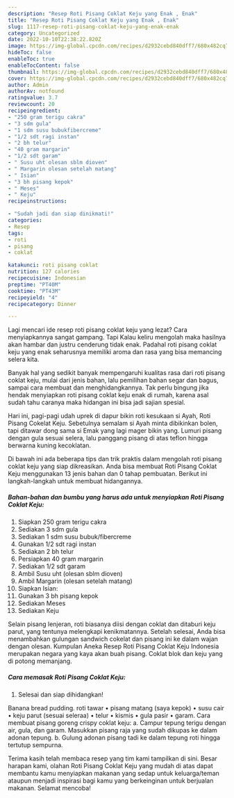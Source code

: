 ```yaml
---
description: "Resep Roti Pisang Coklat Keju yang Enak , Enak"
title: "Resep Roti Pisang Coklat Keju yang Enak , Enak"
slug: 1117-resep-roti-pisang-coklat-keju-yang-enak-enak
category: Uncategorized
date: 2022-10-10T22:38:22.820Z
image: https://img-global.cpcdn.com/recipes/d2932cebd840dff7/680x482cq70/roti-pisang-coklat-keju-foto-resep-utama.jpg
hideToc: false
enableToc: true
enableTocContent: false
thumbnail: https://img-global.cpcdn.com/recipes/d2932cebd840dff7/680x482cq70/roti-pisang-coklat-keju-foto-resep-utama.jpg
cover: https://img-global.cpcdn.com/recipes/d2932cebd840dff7/680x482cq70/roti-pisang-coklat-keju-foto-resep-utama.jpg
author: Admin
authorAv: notfound
ratingvalue: 3.7
reviewcount: 20
recipeingredient:
- "250 gram terigu cakra"
- "3 sdm gula"
- "1 sdm susu bubukfibercreme"
- "1/2 sdt ragi instan"
- "2 bh telur"
- "40 gram margarin"
- "1/2 sdt garam"
- " Susu uht olesan sblm dioven"
- " Margarin olesan setelah matang"
- " Isian"
- "3 bh pisang kepok"
- " Meses"
- " Keju"
recipeinstructions:

- "Sudah jadi dan siap dinikmati!"
categories:
- Resep
tags:
- roti
- pisang
- coklat

katakunci: roti pisang coklat 
nutrition: 127 calories
recipecuisine: Indonesian
preptime: "PT40M"
cooktime: "PT43M"
recipeyield: "4"
recipecategory: Dinner

---
```



Lagi mencari ide resep roti pisang coklat keju yang lezat? Cara menyiapkannya sangat gampang. Tapi Kalau keliru mengolah maka hasilnya akan hambar dan justru cenderung tidak enak. Padahal roti pisang coklat keju yang enak seharusnya memiliki aroma dan rasa yang bisa memancing selera kita.


Banyak hal yang sedikit banyak mempengaruhi kualitas rasa dari roti pisang coklat keju, mulai dari jenis bahan, lalu pemilihan bahan segar dan bagus, sampai cara membuat dan menghidangkannya. Tak perlu bingung jika hendak menyiapkan roti pisang coklat keju enak di rumah, karena asal sudah tahu caranya maka hidangan ini bisa jadi sajian spesial.

Hari ini, pagi-pagi udah uprek di dapur bikin roti kesukaan si Ayah, Roti Pisang Cokelat Keju. Sebetulnya semalam si Ayah minta dibikinkan bolen, tapi ditawar dong sama si Emak yang lagi mager bikin yang. Lumuri pisang dengan gula sesuai selera, lalu panggang pisang di atas teflon hingga berwarna kuning kecoklatan.


Di bawah ini ada beberapa tips dan trik praktis dalam mengolah roti pisang coklat keju yang siap dikreasikan. Anda bisa membuat Roti Pisang Coklat Keju menggunakan 13 jenis bahan dan 0 tahap pembuatan. Berikut ini langkah-langkah untuk membuat hidangannya.

<!--inarticleads1-->

##### Bahan-bahan dan bumbu yang harus ada untuk menyiapkan Roti Pisang Coklat Keju:

1. Siapkan 250 gram terigu cakra
1. Sediakan 3 sdm gula
1. Sediakan 1 sdm susu bubuk/fibercreme
1. Gunakan 1/2 sdt ragi instan
1. Sediakan 2 bh telur
1. Persiapkan 40 gram margarin
1. Sediakan 1/2 sdt garam
1. Ambil  Susu uht (olesan sblm dioven)
1. Ambil  Margarin (olesan setelah matang)
1. Siapkan  Isian:
1. Gunakan 3 bh pisang kepok
1. Sediakan  Meses
1. Sediakan  Keju


Selain pisang lenjeran, roti biasanya diisi dengan coklat dan ditaburi keju parut, yang tentunya melengkapi kenikmatannya. Setelah selesai, Anda bisa menambahkan gulungan sandwich cokelat dan pisang ini ke dalam wajan dengan olesan. Kumpulan Aneka Resep Roti Pisang Coklat Keju Indonesia merupakan negara yang kaya akan buah pisang. Coklat blok dan keju yang di potong memanjang. 

<!--inarticleads2-->

##### Cara memasak Roti Pisang Coklat Keju:


1. Selesai dan siap dihidangkan!

Banana bread pudding. roti tawar • pisang matang (saya kepok) • susu cair • keju parut (sesuai seleraa) • telur • kismis • gula pasir • garam. Cara membuat pisang goreng crispy coklat keju: a. Campur tepung terigu dengan air, gula, dan garam. Masukkan pisang raja yang sudah dikupas ke dalam adonan tepung. b. Gulung adonan pisang tadi ke dalam tepung roti hingga tertutup sempurna. 

Terima kasih telah membaca resep yang tim kami tampilkan di sini. Besar harapan kami, olahan Roti Pisang Coklat Keju yang mudah di atas dapat membantu kamu menyiapkan makanan yang sedap untuk keluarga/teman ataupun menjadi inspirasi bagi kamu yang berkeinginan untuk berjualan makanan. Selamat mencoba!
